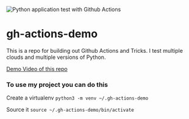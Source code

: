 ![Python application test with Github Actions](https://github.com/robertncl/gh-actions-demo/workflows/Python%20application%20test%20with%20Github%20Actions/badge.svg)

# gh-actions-demo
This is a repo for building out Github Actions and Tricks.  I test multiple clouds and multiple versions of Python.


[Demo Video of this repo](https://www.youtube.com/watch?v=4gbUYOgALik)

### To use my project you can do this

Create a virtualenv
```python3 -m venv ~/.gh-actions-demo```

Source it
```source ~/.gh-actions-demo/bin/activate```